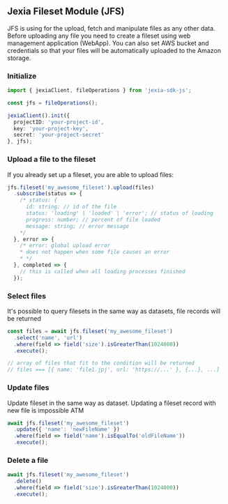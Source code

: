 ## Jexia Fileset Module (JFS)

JFS is using for the upload, fetch and manipulate files as any other data. 
Before uploading any file you need to create a fileset using web management application (WebApp).
You can also set AWS bucket and credentials so that your files will be automatically uploaded to the 
Amazon storage.

### Initialize 
```typescript
import { jexiaClient, fileOperations } from 'jexia-sdk-js';

const jfs = fileOperations();

jexiaClient().init({
  projectID: 'your-project-id',
  key: 'your-project-key',
  secret: 'your-project-secret'
}, jfs);
```

### Upload a file to the fileset

If you already set up a fileset, you are able to upload files:

```typescript
jfs.fileset('my_awesome_fileset').upload(files)
  .subscribe(status => {
    /* status: {
      id: string; // id of the file
      status: 'loading' | 'loaded' | 'error'; // status of loading 
      progress: number; // percent of file loaded
      message: string; // error message 
    */
  }, error => {
    /* error: global upload error
    * does not happen when some file causes an error
    * */
  }, completed => {
    // this is called when all loading processes finished
  });
```

### Select files

It's possible to query filesets in the same way as datasets, file records will be returned

```typescript
const files = await jfs.fileset('my_awesome_fileset')
  .select('name', 'url')
  .where(field => field('size').isGreaterThan(1024000))
  .execute();

// array of files that fit to the condition will be returned
// files === [{ name: 'file1.jpj', url: 'https://...' }, {...}, ...]
```

### Update files

Update fileset in the same way as dataset. Updating a fileset record with new file is impossible ATM

```typescript
await jfs.fileset('my_awesome_fileset')
  .update({ 'name': 'newFileName' })
  .where(field => field('name').isEqualTo('oldFileName'))
  .execute();
```

### Delete a file
```typescript
await jfs.fileset('my_awesome_fileset')
  .delete()
  .where(field => field('size').isGreaterThan(1024000))
  .execute();
```


